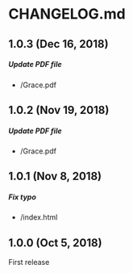 # CHANGELOG.md

## 1.0.3 (Dec 16, 2018)

##### Update PDF file
* /Grace.pdf

## 1.0.2 (Nov 19, 2018)

##### Update PDF file
* /Grace.pdf

## 1.0.1 (Nov 8, 2018)

##### Fix typo
* /index.html

## 1.0.0 (Oct 5, 2018)

First release
